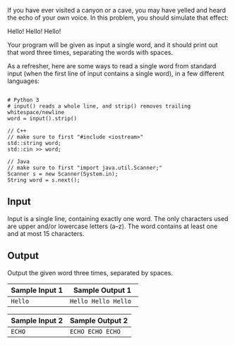 
If you have ever visited a canyon or a cave, you may have
 yelled and heard the echo of your own voice. In this problem,
 you should simulate that effect:



 Hello! Hello! Hello!
 
Your program will be given as input a single word, and it
 should print out that word three times, separating the words
 with spaces.


As a refresher, here are some ways to read a single word
 from standard input (when the first line of input contains a
 single word), in a few different languages:



```

# Python 3
# input() reads a whole line, and strip() removes trailing whitespace/newline
word = input().strip()

// C++
// make sure to first "#include <iostream>"
std::string word;
std::cin >> word;

// Java
// make sure to first "import java.util.Scanner;"
Scanner s = new Scanner(System.in);
String word = s.next();

```

Input
-----


Input is a single line, containing exactly one word. The
 only characters used are upper and/or lowercase letters (a–z).
 The word contains at least one and at most $15$ characters.


Output
------


Output the given word three times, separated by spaces.




| Sample Input 1 | Sample Output 1 |
| --- | --- |
| ``` Hello  ``` | ``` Hello Hello Hello  ``` |




| Sample Input 2 | Sample Output 2 |
| --- | --- |
| ``` ECHO  ``` | ``` ECHO ECHO ECHO  ``` |


